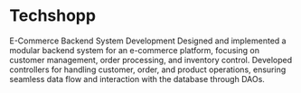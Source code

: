 # Techshopp
E-Commerce Backend System Development  Designed and implemented a modular backend system for an e-commerce platform, focusing on customer management, order processing, and inventory control. Developed controllers for handling customer, order, and product operations, ensuring seamless data flow and interaction with the database through DAOs.
